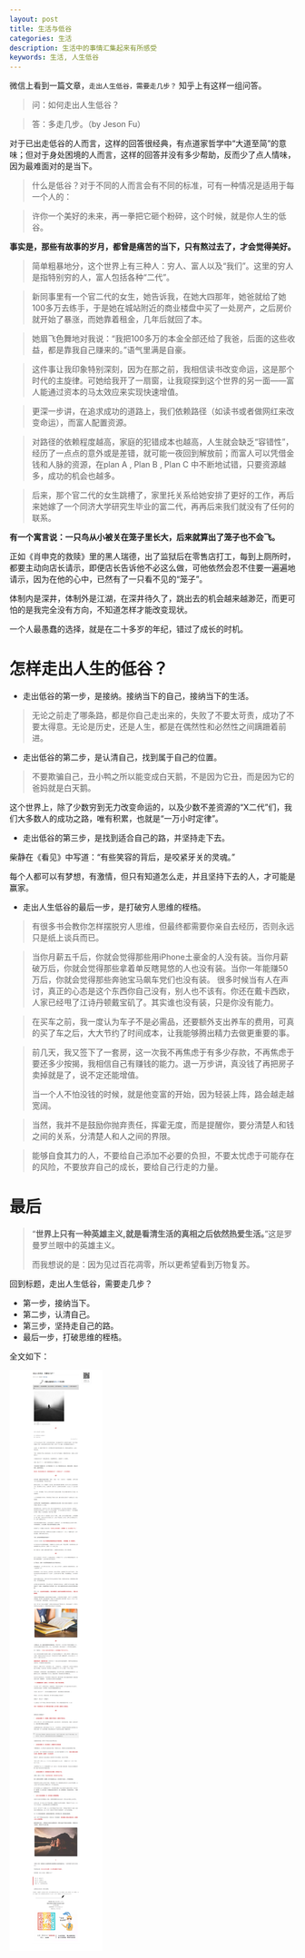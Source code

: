 ```yaml
---
layout: post
title: 生活与低谷
categories: 生活
description: 生活中的事情汇集起来有所感受
keywords: 生活, 人生低谷
---
```


微信上看到一篇文章，`走出人生低谷，需要走几步？` 知乎上有这样一组问答。

> 问：如何走出人生低谷？

> 答：多走几步。（by Jeson Fu）


对于已出走低谷的人而言，这样的回答很经典，有点道家哲学中“大道至简”的意味；但对于身处困境的人而言，这样的回答并没有多少帮助，反而少了点人情味，因为最难面对的是当下。

> 什么是低谷？对于不同的人而言会有不同的标准，可有一种情况是适用于每一个人的：

> 许你一个美好的未来，再一拳把它砸个粉碎，这个时候，就是你人生的低谷。

**事实是，那些有故事的岁月，都曾是痛苦的当下，只有熬过去了，才会觉得美好。**


> 简单粗暴地分，这个世界上有三种人：穷人、富人以及“我们”。这里的穷人是指特别穷的人，富人包括各种“二代”。

> 新同事里有一个官二代的女生，她告诉我，在她大四那年，她爸就给了她100多万去练手，于是她在城站附近的商业楼盘中买了一处房产，之后房价就开始了暴涨，而她靠着租金，几年后就回了本。

> 她眉飞色舞地对我说：“我把100多万的本金全部还给了我爸，后面的这些收益，都是靠我自己赚来的。”语气里满是自豪。

> 这件事让我印象特别深刻，因为在那之前，我相信读书改变命运，这是那个时代的主旋律。可她给我开了一扇窗，让我窥探到这个世界的另一面——富人能通过资本的马太效应来实现快速增值。

> 更深一步讲，在追求成功的道路上，我们依赖路径（如读书或者做网红来改变命运），而富人配置资源。

> 对路径的依赖程度越高，家庭的犯错成本也越高，人生就会缺乏“容错性”，经历了一点点的意外或是差错，就可能一夜回到解放前；而富人可以凭借金钱和人脉的资源，在plan A , Plan B , Plan C 中不断地试错，只要资源越多，成功的机会也越多。

> 后来，那个官二代的女生跳槽了，家里托关系给她安排了更好的工作，再后来她嫁了一个同济大学研究生毕业的富二代，再再后来我们就没有了任何的联系。


**有一个寓言说：一只鸟从小被关在笼子里长大，后来就算出了笼子也不会飞。**

正如《肖申克的救赎》里的黑人瑞德，出了监狱后在零售店打工，每到上厕所时，都要主动向店长请示，即便店长告诉他不必这么做，可他依然会忍不住要一遍遍地请示，因为在他的心中，已然有了一只看不见的“笼子”。

体制内是深井，体制外是江湖，在深井待久了，跳出去的机会越来越渺茫，而更可怕的是我完全没有方向，不知道怎样才能改变现状。

一个人最愚蠢的选择，就是在二十多岁的年纪，错过了成长的时机。


# 怎样走出人生的低谷？


- 走出低谷的第一步，是接纳。接纳当下的自己，接纳当下的生活。

> 无论之前走了哪条路，都是你自己走出来的，失败了不要太苛责，成功了不要太得意。无论是历史，还是人生，都是在偶然性和必然性之间蹒跚着前进。


- 走出低谷的第二步，是认清自己，找到属于自己的位置。

> 不要欺骗自己，丑小鸭之所以能变成白天鹅，不是因为它丑，而是因为它的爸妈就是白天鹅。

这个世界上，除了少数穷到无力改变命运的，以及少数不差资源的“X二代”们，我们大多数人的成功之路，唯有积累，也就是“一万小时定律”。


- 走出低谷的第三步，是找到适合自己的路，并坚持走下去。

柴静在《看见》中写道：“有些笑容的背后，是咬紧牙关的灵魂。”

每个人都可以有梦想，有激情，但只有知道怎么走，并且坚持下去的人，才可能是赢家。

- 走出人生低谷的最后一步，是打破穷人思维的桎梏。


> 有很多书会教你怎样摆脱穷人思维，但最终都需要你亲自去经历，否则永远只是纸上谈兵而已。

> 当你月薪五千后，你就会觉得那些用iPhone土豪金的人没有装。当你月薪破万后，你就会觉得那些拿着单反瞎晃悠的人也没有装。当你一年能赚50万后，你就会觉得那些奔驰宝马飙车党们也没有装。 很多时候当有人在声讨，真正的心态是这个东西你自己没有，别人也不该有。你还在戴卡西欧，人家已经甩了江诗丹顿戴宝矶了。其实谁也没有装，只是你没有能力。

> 在买车之前，我一度认为车子不是必需品，还要额外支出养车的费用，可真的买了车之后，大大节约了时间成本，让我能够腾出精力去做更重要的事。

> 前几天，我又签下了一套房，这一次我不再焦虑于有多少存款，不再焦虑于要还多少按揭，我相信自己有赚钱的能力。退一万步讲，真没钱了再把房子卖掉就是了，说不定还能增值。
> 
> 当一个人不怕没钱的时候，就是他变富的开始，因为轻装上阵，路会越走越宽阔。

> 当然，我并不是鼓励你抛弃责任，挥霍无度，而是提醒你，要分清楚人和钱之间的关系，分清楚人和人之间的界限。

> 能够自食其力的人，不要给自己添加不必要的负担，不要太忧虑于可能存在的风险，不要放弃自己的成长，要给自己行走的力量。

# 最后

> “**世界上只有一种英雄主义,就是看清生活的真相之后依然热爱生活。**”这是罗曼罗兰眼中的英雄主义。
> 
> 而我想说的是：因为见过百花凋零，所以更希望看到万物复苏。

回到标题，走出人生低谷，需要走几步？

- 第一步，接纳当下。
- 第二步，认清自己。
- 第三步，坚持走自己的路。
- 最后一步，打破思维的桎梏。

全文如下：

![image](/images/posts/walk-out-from-trough.png)